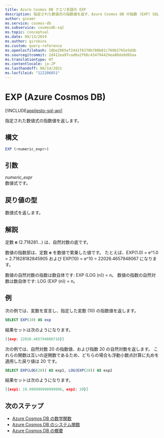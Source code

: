```yaml
---
title: Azure Cosmos DB クエリ言語の EXP
description: 指定された数値式の指数値を返す、Azure Cosmos DB の指数 (EXP) SQL システム関数について説明します
author: ginamr
ms.service: cosmos-db
ms.subservice: cosmosdb-sql
ms.topic: conceptual
ms.date: 09/13/2019
ms.author: girobins
ms.custom: query-reference
ms.openlocfilehash: 18be2065ef2442f8370b780b81c769b2765e5ddb
ms.sourcegitcommit: 2d412ea97cad0a2f66c434794429ea80da9d65aa
ms.translationtype: HT
ms.contentlocale: ja-JP
ms.lasthandoff: 08/14/2021
ms.locfileid: "122206851"
---
```

# <a name="exp-azure-cosmos-db"></a>EXP (Azure Cosmos DB)
[!INCLUDE[appliesto-sql-api](../includes/appliesto-sql-api.md)]

 指定された数値式の指数値を返します。  
  
## <a name="syntax"></a>構文
  
```sql
EXP (<numeric_expr>)  
```  
  
## <a name="arguments"></a>引数
  
*numeric_expr*  
   数値式です。  
  
## <a name="return-types"></a>戻り値の型
  
  数値式を返します。  
  
## <a name="remarks"></a>解説
  
  定数 **e** (2.718281...) は、自然対数の底です。  
  
  数値の指数部は、定数 **e** を数値で累乗した値です。 たとえば、EXP(1.0) = e^1.0 = 2.71828182845905 および EXP(10) = e^10 = 22026.4657948067 になります。  
  
  数値の自然対数の指数は数自体です: EXP (LOG (n)) = n。 数値の指数の自然対数は数自体です: LOG (EXP (n)) = n。  
  
## <a name="examples"></a>例
  
  次の例では、変数を宣言し、指定した変数 (10) の指数値を返します。  
  
```sql
SELECT EXP(10) AS exp  
```  
  
 結果セットは次のようになります。  
  
```json
[{exp: 22026.465794806718}]  
```  
  
 次の例では、自然対数 20 の指数値、および指数 20 の自然対数を返します。 これらの関数は互いの逆関数であるため、どちらの場合も浮動小数点計算に丸めを適用した戻り値は 20 です。  
  
```sql
SELECT EXP(LOG(20)) AS exp1, LOG(EXP(20)) AS exp2  
```  
  
 結果セットは次のようになります。  
  
```json
[{exp1: 19.999999999999996, exp2: 20}]  
```  

## <a name="next-steps"></a>次のステップ

- [Azure Cosmos DB の数学関数](sql-query-mathematical-functions.md)
- [Azure Cosmos DB のシステム関数](sql-query-system-functions.md)
- [Azure Cosmos DB の概要](../introduction.md)

